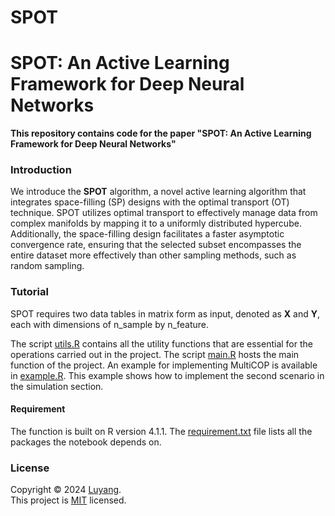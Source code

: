 # SPOT


# SPOT: An Active Learning Framework for Deep Neural Networks

**This repository contains code for the paper "SPOT: An Active Learning Framework for Deep Neural Networks"**


### Introduction

We introduce the **SPOT** algorithm, a novel active learning algorithm that integrates space-filling (SP) designs with the optimal transport (OT) technique.
SPOT utilizes optimal transport to effectively manage data from complex manifolds by mapping it to a uniformly distributed hypercube. Additionally, the space-filling design facilitates a faster asymptotic convergence rate, ensuring that the selected subset encompasses the entire dataset more effectively than other sampling methods, such as random sampling.


### Tutorial

SPOT requires two data tables in matrix form as input, denoted as **X** and **Y**, each with dimensions of n_sample by n_feature. 

The script [utils.R](https://github.com/Luyang8991/MultiCOP/blob/main/code/utils.R) contains all the utility functions that are essential for the operations carried out in the project. The script [main.R](https://github.com/Luyang8991/MultiCOP/blob/main/code/main.R) hosts the main function of the project. An example for implementing MultiCOP is available in [example.R](https://github.com/Luyang8991/MultiCOP/blob/main/code/example.R). This example shows how to implement the second scenario in the simulation section.

#### Requirement

The function is built on R version 4.1.1. The [requirement.txt](https://github.com/Luyang8991/MultiCOP/blob/main/requirements.txt) file lists all the packages the notebook depends on. 


### License

Copyright © 2024 [Luyang](https://github.com/Luyang8991). <br />
This project is [MIT](https://github.com/Luyang8991/SPOT/blob/main/LICENSE) licensed.

